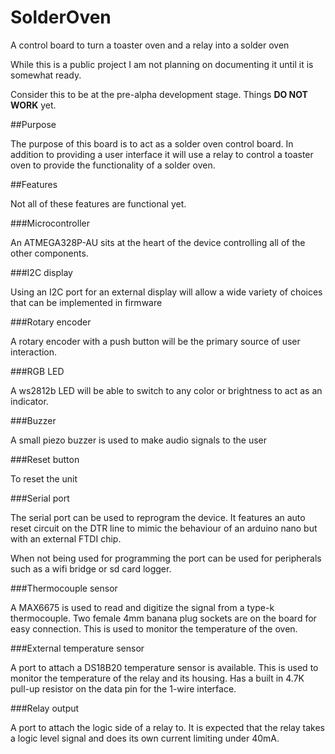 # SolderOven
A control board to turn a toaster oven and a relay into a solder oven

While this is a public project I am not planning on documenting it until it is somewhat ready.

Consider this to be at the pre-alpha development stage. Things **DO NOT WORK** yet.

##Purpose

The purpose of this board is to act as a solder oven control board.
In addition to providing a user interface it will use a relay to control a toaster oven to provide the functionality of a solder oven.

##Features

Not all of these features are functional yet.

###Microcontroller

An ATMEGA328P-AU sits at the heart of the device controlling all of the other components.

###I2C display

Using an I2C port for an external display will allow a wide variety of choices that can be implemented in firmware

###Rotary encoder

A rotary encoder with a push button will be the primary source of user interaction.

###RGB LED

A ws2812b LED will be able to switch to any color or brightness to act as an indicator.

###Buzzer

A small piezo buzzer is used to make audio signals to the user

###Reset button

To reset the unit

###Serial port

The serial port can be used to reprogram the device.
It features an auto reset circuit on the DTR line to mimic the behaviour of an arduino nano but with an external FTDI chip.

When not being used for programming the port can be used for peripherals such as a wifi bridge or sd card logger.

###Thermocouple sensor

A MAX6675 is used to read and digitize the signal from a type-k thermocouple. Two female 4mm banana plug sockets are on the board for easy connection. This is used to monitor the temperature of the oven.

###External temperature sensor

A port to attach a DS18B20 temperature sensor is available. This is used to monitor the temperature of the relay and its housing. Has a built in 4.7K pull-up resistor on the data pin for the 1-wire interface.

###Relay output

A port to attach the logic side of a relay to. It is expected that the relay takes a logic level signal and does its own current limiting under 40mA.
